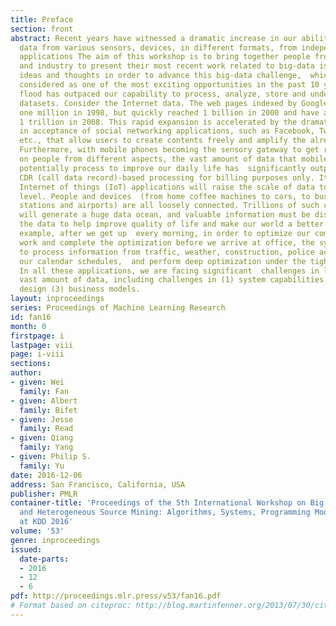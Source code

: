 ```yaml
---
title: Preface
section: front
abstract: Recent years have witnessed a dramatic increase in our ability to collect
  data from various sensors, devices, in different formats, from independent or connected
  applications The aim of this workshop is to bring together people from both academia
  and industry to present their most recent work related to big-data issues, and exchange
  ideas and thoughts in order to advance this big-data challenge,  which has been
  considered as one of the most exciting opportunities in the past 10 years. Big data
  flood has outpaced our capability to process, analyze, store and understand these
  datasets. Consider the Internet data. The web pages indexed by Google were around
  one million in 1998, but quickly reached 1 billion in 2000 and have already exceeded
  1 trillion in 2008. This rapid expansion is accelerated by the dramatic increase
  in acceptance of social networking applications, such as Facebook, Twitter, Weibo,
  etc., that allow users to create contents freely and amplify the already huge Web  volume.
  Furthermore, with mobile phones becoming the sensory gateway to get real-time data
  on people from different aspects, the vast amount of data that mobile carrier can
  potentially process to improve our daily life has  significantly outpaced our past
  CDR (call data record)-based processing for billing purposes only. It can be foreseen  that
  Internet of things (IoT) applications will raise the scale of data to an unprecedented
  level. People and devices  (from home coffee machines to cars, to buses, railway
  stations and airports) are all loosely connected. Trillions of such connected components
  will generate a huge data ocean, and valuable information must be discovered  from
  the data to help improve quality of life and make our world a better place. For
  example, after we get up  every morning, in order to optimize our commute time to
  work and complete the optimization before we arrive at office, the system needs
  to process information from traffic, weather, construction, police activities to
  our calendar schedules,  and perform deep optimization under the tight time constraints.
  In all these applications, we are facing significant  challenges in leveraging the
  vast amount of data, including challenges in (1) system capabilities (2) algorithmic
  design (3) business models.
layout: inproceedings
series: Proceedings of Machine Learning Research
id: fan16
month: 0
firstpage: i
lastpage: viii
page: i-viii
sections: 
author:
- given: Wei
  family: Fan
- given: Albert
  family: Bifet
- given: Jesse
  family: Read
- given: Qiang
  family: Yang
- given: Philip S.
  family: Yu
date: 2016-12-06
address: San Francisco, California, USA
publisher: PMLR
container-title: 'Proceedings of the 5th International Workshop on Big Data, Streams
  and Heterogeneous Source Mining: Algorithms, Systems, Programming Models and Applications
  at KDD 2016'
volume: '53'
genre: inproceedings
issued:
  date-parts:
  - 2016
  - 12
  - 6
pdf: http://proceedings.mlr.press/v53/fan16.pdf
# Format based on citeproc: http://blog.martinfenner.org/2013/07/30/citeproc-yaml-for-bibliographies/
---
```

